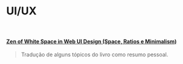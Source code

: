 # UI/UX

<br>

#### [Zen of White Space in Web UI Design (Space, Ratios e Minimalism)](https://github.com/ranielcsar/UI-UX/blob/master/UXPin_WhiteSpace.md)
> Tradução de alguns tópicos do livro como resumo pessoal.
